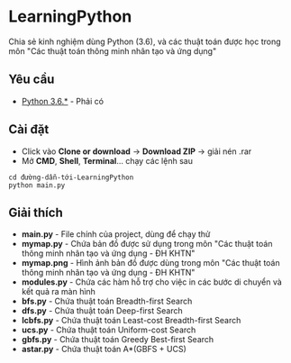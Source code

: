 # LearningPython
Chia sẻ kinh nghiệm dùng Python (3.6), và các thuật toán được học trong môn "Các thuật toán thông minh nhân tạo và ứng dụng"
## Yêu cầu
* [Python 3.6.*](https://www.python.org/downloads/) - Phải có
## Cài đặt
* Click vào **Clone or download** -> **Download ZIP** -> giải nén .rar
* Mở **CMD**, **Shell**, **Terminal**... chạy các lệnh sau 
```
cd đường-dẫn-tới-LearningPython
python main.py
```
## Giải thích
* **main.py** - File chính của project, dùng để chạy thử
* **mymap.py** - Chứa bản đồ được sử dụng trong môn "Các thuật toán thông minh nhân tạo và ứng dụng - ĐH KHTN"
* **mymap.png** - Hình ảnh bản đồ được dùng trong môn "Các thuật toán thông minh nhân tạo và ứng dụng - ĐH KHTN"
* **modules.py** - Chứa các hàm hỗ trợ cho việc in các bước di chuyển và kết quả ra màn hình
* **bfs.py** - Chứa thuật toán Breadth-first Search
* **dfs.py** - Chứa thuật toán Deep-first Search
* **lcbfs.py** - Chứa thuật toán Least-cost Breadth-first Search
* **ucs.py** - Chứa thuật toán Uniform-cost Search
* **gbfs.py** - Chứa thuật toán Greedy Best-first Search
* **astar.py** - Chứa thuật toán A*(GBFS + UCS)

